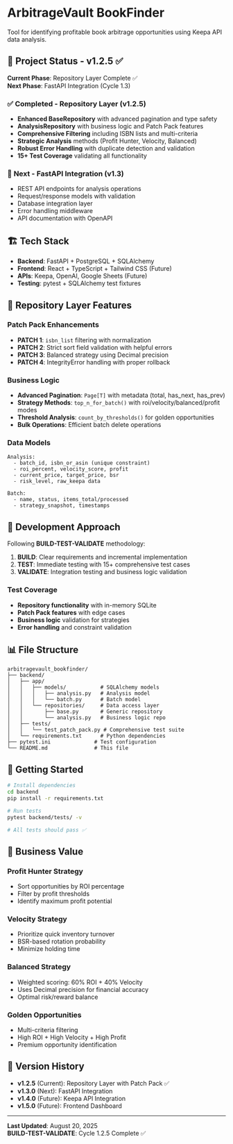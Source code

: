 # ArbitrageVault BookFinder

Tool for identifying profitable book arbitrage opportunities using Keepa API data analysis.

## 🎯 Project Status - v1.2.5 ✅

**Current Phase**: Repository Layer Complete ✅  
**Next Phase**: FastAPI Integration (Cycle 1.3)

### ✅ **Completed - Repository Layer (v1.2.5)**
- **Enhanced BaseRepository** with advanced pagination and type safety
- **AnalysisRepository** with business logic and Patch Pack features
- **Comprehensive Filtering** including ISBN lists and multi-criteria
- **Strategic Analysis** methods (Profit Hunter, Velocity, Balanced)
- **Robust Error Handling** with duplicate detection and validation
- **15+ Test Coverage** validating all functionality

### 🚧 **Next - FastAPI Integration (v1.3)**
- REST API endpoints for analysis operations
- Request/response models with validation  
- Database integration layer
- Error handling middleware
- API documentation with OpenAPI

## 🏗️ Tech Stack

- **Backend**: FastAPI + PostgreSQL + SQLAlchemy
- **Frontend**: React + TypeScript + Tailwind CSS (Future)
- **APIs**: Keepa, OpenAI, Google Sheets (Future)
- **Testing**: pytest + SQLAlchemy test fixtures

## 🎯 **Repository Layer Features**

### **Patch Pack Enhancements**
- **PATCH 1**: `isbn_list` filtering with normalization
- **PATCH 2**: Strict sort field validation with helpful errors
- **PATCH 3**: Balanced strategy using Decimal precision  
- **PATCH 4**: IntegrityError handling with proper rollback

### **Business Logic**
- **Advanced Pagination**: `Page[T]` with metadata (total, has_next, has_prev)
- **Strategy Methods**: `top_n_for_batch()` with roi/velocity/balanced/profit modes
- **Threshold Analysis**: `count_by_thresholds()` for golden opportunities
- **Bulk Operations**: Efficient batch delete operations

### **Data Models**
```
Analysis:
  - batch_id, isbn_or_asin (unique constraint)
  - roi_percent, velocity_score, profit
  - current_price, target_price, bsr
  - risk_level, raw_keepa data

Batch:
  - name, status, items_total/processed
  - strategy_snapshot, timestamps
```

## 🧪 **Development Approach**

Following **BUILD-TEST-VALIDATE** methodology:
1. **BUILD**: Clear requirements and incremental implementation
2. **TEST**: Immediate testing with 15+ comprehensive test cases  
3. **VALIDATE**: Integration testing and business logic validation

### **Test Coverage**
- **Repository functionality** with in-memory SQLite
- **Patch Pack features** with edge cases
- **Business logic** validation for strategies
- **Error handling** and constraint validation

## 📊 **File Structure**

```
arbitragevault_bookfinder/
├── backend/
│   ├── app/
│   │   ├── models/           # SQLAlchemy models
│   │   │   ├── analysis.py   # Analysis model
│   │   │   └── batch.py      # Batch model  
│   │   └── repositories/     # Data access layer
│   │       ├── base.py       # Generic repository
│   │       └── analysis.py   # Business logic repo
│   ├── tests/
│   │   └── test_patch_pack.py # Comprehensive test suite
│   └── requirements.txt      # Python dependencies
├── pytest.ini              # Test configuration
└── README.md               # This file
```

## 🚀 **Getting Started**

```bash
# Install dependencies
cd backend
pip install -r requirements.txt

# Run tests
pytest backend/tests/ -v

# All tests should pass ✅
```

## 🎯 **Business Value**

### **Profit Hunter Strategy**
- Sort opportunities by ROI percentage
- Filter by profit thresholds  
- Identify maximum profit potential

### **Velocity Strategy**  
- Prioritize quick inventory turnover
- BSR-based rotation probability
- Minimize holding time

### **Balanced Strategy**
- Weighted scoring: 60% ROI + 40% Velocity
- Uses Decimal precision for financial accuracy
- Optimal risk/reward balance

### **Golden Opportunities**
- Multi-criteria filtering 
- High ROI + High Velocity + High Profit
- Premium opportunity identification

## 🔄 **Version History**

- **v1.2.5** (Current): Repository Layer with Patch Pack ✅
- **v1.3.0** (Next): FastAPI Integration
- **v1.4.0** (Future): Keepa API Integration
- **v1.5.0** (Future): Frontend Dashboard

---

**Last Updated**: August 20, 2025  
**BUILD-TEST-VALIDATE**: Cycle 1.2.5 Complete ✅